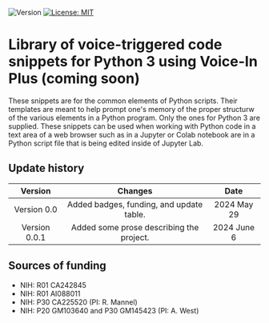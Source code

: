 ![Version](https://img.shields.io/static/v1?label=python-voice-in&message=0.0&color=brightcolor)
[![License: MIT](https://img.shields.io/badge/License-MIT-blue.svg)](https://opensource.org/licenses/MIT)


# Library of voice-triggered code snippets for Python 3 using Voice-In Plus (coming soon)

These snippets are for the common elements of Python scripts.
Their templates are meant to help prompt one's memory of the proper structurw of the various elements in a Python program.
Only the ones for  Python 3 are supplied.
These snippets can be used when working with Python code in a text area of a web browser such as in a Jupyter or Colab notebook are in a  Python script file that is being edited inside of Jupyter Lab.

## Update history

|Version      | Changes                                                                                                                                                                         | Date                 |
|:-----------:|:------------------------------------------------------------------------------------------------------------------------------------------:|:--------------------:|
| Version 0.0 |   Added badges, funding, and update table.                                                                                                                  | 2024 May 29         |
| Version 0.0.1 |   Added some prose describing the project.                                                                                                                  | 2024 June 6         |

## Sources of funding

- NIH: R01 CA242845
- NIH: R01 AI088011
- NIH: P30 CA225520 (PI: R. Mannel)
- NIH: P20 GM103640 and P30 GM145423 (PI: A. West)
